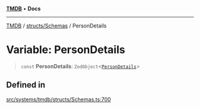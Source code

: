 [**TMDB**](../../../README.md) • **Docs**

***

[TMDB](../../../README.md) / [structs/Schemas](../README.md) / PersonDetails

# Variable: PersonDetails

> `const` **PersonDetails**: `ZodObject`\<[`PersonDetails`](../type-aliases/PersonDetails.md)\>

## Defined in

[src/systems/tmdb/structs/Schemas.ts:700](https://github.com/Norviah/media-hub/blob/e3dc67aa1738d9ad44e6a4419ef7e26de86e1452/src/systems/tmdb/structs/Schemas.ts#L700)
